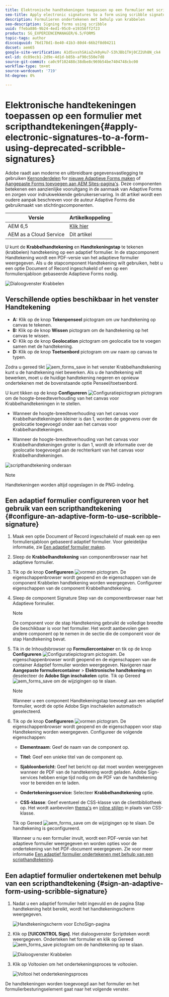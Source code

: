 ```yaml
---
title: Elektronische handtekeningen toepassen op een formulier met scripthandtekeningen
seo-title: Apply electronic signatures to a form using scribble signatures
description: Formulieren ondertekenen met behulp van krabbelen
seo-description: Signing forms using scribble
uuid: ffeba886-9b24-4ed1-95c0-e19356ff2f23
products: SG_EXPERIENCEMANAGER/6.5/FORMS
topic-tags: author
discoiquuid: 76d178d1-8e40-41b3-80d4-66b2f8d04211
docset: aem65
google-site-verification: A1dSvxshSAiaZvk0yHu7-S3hJBb1THj0CZ2Uh8N_ck4
exl-id: dc89ecb1-2d9e-4d1d-b85b-af90c550e7d8
source-git-commit: ca0c9f102488c38dbe8c969b54be7404748cbc00
workflow-type: tm+mt
source-wordcount: '719'
ht-degree: 0%

---
```


# Elektronische handtekeningen toepassen op een formulier met scripthandtekeningen{#apply-electronic-signatures-to-a-form-using-deprecated-scribble-signatures}

<span class="preview"> Adobe raadt aan moderne en uitbreidbare gegevensvastlegging te gebruiken [Kernonderdelen](https://experienceleague.adobe.com/docs/experience-manager-core-components/using/adaptive-forms/introduction.html) for [nieuwe Adaptieve Forms maken](/help/forms/creating-adaptive-form-core-components.md) of [Aangepaste Forms toevoegen aan AEM Sites-pagina&#39;s](/help/forms/create-or-add-an-adaptive-form-to-aem-sites-page.md). Deze componenten betekenen een aanzienlijke vooruitgang in de aanmaak van Adaptive Forms en zorgen voor indrukwekkende gebruikerservaring. In dit artikel wordt een oudere aanpak beschreven voor de auteur Adaptive Forms die gebruikmaakt van stichtingscomponenten. </span>

| Versie | Artikelkoppeling |
| -------- | ---------------------------- |
| AEM 6,5 | [Klik hier](https://experienceleague.adobe.com/docs/experience-manager-65/forms/adaptive-forms-basic-authoring/signing-forms-using-scribble.html) |
| AEM as a Cloud Service | Dit artikel |


U kunt de **Krabbelhandtekening** en **Handtekeningstap** te tekenen (krabbelen) handtekening op een adaptief formulier. In de stapcomponent Handtekening wordt een PDF-versie van het adaptieve formulier weergegeven. Als u de stapcomponent Handtekening wilt gebruiken, hebt u een optie Document of Record ingeschakeld of een op een formuliersjabloon gebaseerde Adaptieve Forms nodig.

![Dialoogvenster Krabbelen](assets/scribble-signature.png)

## Verschillende opties beschikbaar in het venster Handtekening

* **A:** Klik op de knop **Tekenpenseel** pictogram om uw handtekening op canvas te tekenen.
* **B:** Klik op de knop **Wissen** pictogram om de handtekening op het canvas te wissen.
* **C:** Klik op de knop **Geolocation** pictogram om geolocatie toe te voegen samen met de handtekening.
* **D:** Klik op de knop **Toetsenbord** pictogram om uw naam op canvas te typen.

Zodra u gereed tikt ![aem_forms_save](assets/aem_forms_save.png) in het venster Krabbelhandtekening kunt u de handtekening niet bewerken. Als u de handtekening wilt bewerken, moet u de huidige handtekening negeren en opnieuw ondertekenen met de bovenstaande optie Penseel/toetsenbord.

U kunt tikken op de knop **Configureren** ![Configuratiepictogram](assets/configure.png) pictogram om de hoogte-breedteverhouding van het canvas voor Krabbelhandtekeningen in te stellen.
* Wanneer de hoogte-breedteverhouding van het canvas voor Krabbelhandtekeningen kleiner is dan 1, worden de gegevens over de geolocatie toegevoegd onder aan het canvas voor Krabbelhandtekeningen.


* Wanneer de hoogte-breedteverhouding van het canvas voor Krabbelhandtekeningen groter is dan 1, wordt de informatie over de geolocatie toegevoegd aan de rechterkant van het canvas voor Krabbelhandtekeningen.


![scripthandtekening onderaan](assets/scribble-signature-aspectratio.PNG)



>[!NOTE]
>
>Handtekeningen worden altijd opgeslagen in de PNG-indeling.
>

## Een adaptief formulier configureren voor het gebruik van een scripthandtekening {#configure-an-adaptive-form-to-use-scribble-signature}

1. Maak een optie Document of Record ingeschakeld of maak een op een formuliersjabloon gebaseerd adaptief formulier. Voor geleidelijke informatie, zie [Een adaptief formulier maken](creating-adaptive-form.md).
1. Sleep de **Krabbelhandtekening** van componentbrowser naar het adaptieve formulier.
1. Tik op de knop **Configureren** ![vormen](assets/configure.png) pictogram. De eigenschappenbrowser wordt geopend en de eigenschappen van de component Krabbelen handtekening worden weergegeven. Configureer eigenschappen van de component Krabbelhandtekening.
1. Sleep de component Signature Step van de componentbrowser naar het Adaptieve formulier.

   >[!NOTE]
   >
   >De component voor de stap Handtekening gebruikt de volledige breedte die beschikbaar is voor het formulier. Het wordt aanbevolen geen andere component op te nemen in de sectie die de component voor de stap Handtekening bevat.

1. Tik in de Inhoudsbrowser op **Formuliercontainer** en tik op de knop **Configureren** ![Configuratiepictogram](assets/configure.png) pictogram. De eigenschappenbrowser wordt geopend en de eigenschappen van de container Adaptief formulier worden weergegeven. Navigeren naar **Aangepaste formuliercontainer** > **Elektronische handtekening** en deselecteer de **Adobe Sign inschakelen** optie. Tik op Gereed ![aem_forms_save](assets/aem_forms_save.png) om de wijzigingen op te slaan.

   >[!NOTE]
   >
   >Wanneer u een component Handtekeningstap toevoegt aan een adaptief formulier, wordt de optie Adobe Sign inschakelen automatisch geselecteerd.

1. Tik op de knop **Configureren** ![vormen](assets/configure.png) pictogram. De eigenschappenbrowser wordt geopend en de eigenschappen voor stap Handtekening worden weergegeven. Configureer de volgende eigenschappen:

   * **Elementnaam**: Geef de naam van de component op.

   * **Titel:** Geef een unieke titel van de component op.
   * **Sjabloonbericht:** Geef het bericht op dat moet worden weergegeven wanneer de PDF van de handtekening wordt geladen. Adobe Sign-services hebben enige tijd nodig om de PDF van de handtekening voor te bereiden en te laden.
   * **Ondertekeningsservice:** Selecteer **Krabbelhandtekening** optie.

   * **CSS-klasse**: Geef eventueel de CSS-klasse van de clientbibliotheek op. Het wordt aanbevolen [thema&#39;s](themes.md) en [inline stijlen](inline-style-adaptive-forms.md) in plaats van CSS-klasse.

   Tik op Gereed ![aem_forms_save](assets/aem_forms_save.png) om de wijzigingen op te slaan. De handtekening is geconfigureerd.

   Wanneer u nu een formulier invult, wordt een PDF-versie van het adaptieve formulier weergegeven en worden opties voor de ondertekening van het PDF-document weergegeven. Zie voor meer informatie [Een adaptief formulier ondertekenen met behulp van een scripthandtekening](signing-forms-using-scribble.md#sign-an-adaptive-form-using-scribble-signature).

## Een adaptief formulier ondertekenen met behulp van een scripthandtekening {#sign-an-adaptive-form-using-scribble-signature}

1. Nadat u een adaptief formulier hebt ingevuld en de pagina Stap handtekening hebt bereikt, wordt het handtekeningscherm weergegeven.

   ![Handtekeningscherm voor EchoSign-pagina](assets/esignscribblesign.jpg)

1. Klik op **[!UICONTROL Sign]**. Het dialoogvenster Scriptteken wordt weergegeven. Onderteken het formulier en klik op Gereed ![aem_forms_save](assets/aem_forms_save.png) pictogram om de handtekening op te slaan.

   ![Dialoogvenster Krabbelen](assets/scribblewidget.png)

1. Klik op Voltooien om het ondertekeningsproces te voltooien.

   ![Voltooi het ondertekeningsproces](assets/scribblecomplete.jpg)

De handtekeningen worden toegevoegd aan het formulier en het formulierbesturingselement gaat naar het volgende venster.
